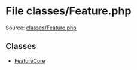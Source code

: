 File classes/Feature.php
=========

Source: [classes/Feature.php](https://github.com/PrestaShop/PrestaShop/blob/1.6.0.6/classes/Feature.php)


Classes
-------

* [FeatureCore](class.FeatureCore.md)

